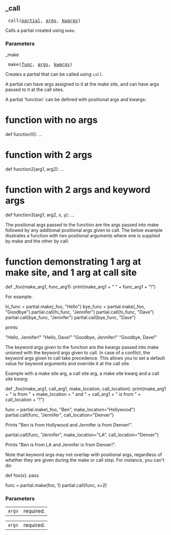 ## _call

<pre>
_call(<a href="#_call-partial">partial</a>, <a href="#_call-args">args</a>, <a href="#_call-kwargs">kwargs</a>)
</pre>

Calls a partial created using `make`.

### Parameters

<table class="params-table">
  <colgroup>
    <col class="col-param" />
    <col class="col-description" />
  </colgroup>
  <tbody>
    <tr id="_call-partial>
      <td><code>partial</code></td>
      <td>
        required.
        <p>
          The partial to be called.
        </p>
      </td>
    </tr>
    <tr id="_call-args>
      <td><code>args</code></td>
      <td>
        required.
      </td>
    </tr>
    <tr id="_call-kwargs>
      <td><code>kwargs</code></td>
      <td>
        required.
      </td>
    </tr>
  </tbody>
</table>


## _make

<pre>
_make(<a href="#_make-func">func</a>, <a href="#_make-args">args</a>, <a href="#_make-kwargs">kwargs</a>)
</pre>

Creates a partial that can be called using `call`.

A partial can have args assigned to it at the make site, and can have args
passed to it at the call sites.

A partial 'function' can be defined with positional args and kwargs:

  # function with no args
  def function1():
    ...

  # function with 2 args
  def function2(arg1, arg2):
    ...

  # function with 2 args and keyword args
  def function3(arg1, arg2, x, y):
    ...

The positional args passed to the function are the args passed into make
followed by any additional positional args given to call. The below example
illustrates a function with two positional arguments where one is supplied by
make and the other by call:

  # function demonstrating 1 arg at make site, and 1 arg at call site
  def _foo(make_arg1, func_arg1):
  print(make_arg1 + " " + func_arg1 + "!")

For example:

  hi_func = partial.make(_foo, "Hello")
  bye_func = partial.make(_foo, "Goodbye")
  partial.call(hi_func, "Jennifer")
  partial.call(hi_func, "Dave")
  partial.call(bye_func, "Jennifer")
  partial.call(bye_func, "Dave")

prints:

  "Hello, Jennifer!"
  "Hello, Dave!"
  "Goodbye, Jennifer!"
  "Goodbye, Dave!"

The keyword args given to the function are the kwargs passed into make
unioned with the keyword args given to call. In case of a conflict, the
keyword args given to call take precedence. This allows you to set a default
value for keyword arguments and override it at the call site.

Example with a make site arg, a call site arg, a make site kwarg and a
call site kwarg:

  def _foo(make_arg1, call_arg1, make_location, call_location):
    print(make_arg1 + " is from " + make_location + " and " +
          call_arg1 + " is from " + call_location + "!")

  func = partial.make(_foo, "Ben", make_location="Hollywood")
  partial.call(func, "Jennifer", call_location="Denver")

Prints "Ben is from Hollywood and Jennifer is from Denver!".

  partial.call(func, "Jennifer", make_location="LA", call_location="Denver")

Prints "Ben is from LA and Jennifer is from Denver!".

Note that keyword args may not overlap with positional args, regardless of
whether they are given during the make or call step. For instance, you can't
do:

def foo(x):
  pass

func = partial.make(foo, 1)
partial.call(func, x=2)


### Parameters

<table class="params-table">
  <colgroup>
    <col class="col-param" />
    <col class="col-description" />
  </colgroup>
  <tbody>
    <tr id="_make-func>
      <td><code>func</code></td>
      <td>
        required.
        <p>
          The function to be called.
        </p>
      </td>
    </tr>
    <tr id="_make-args>
      <td><code>args</code></td>
      <td>
        required.
      </td>
    </tr>
    <tr id="_make-kwargs>
      <td><code>kwargs</code></td>
      <td>
        required.
      </td>
    </tr>
  </tbody>
</table>


